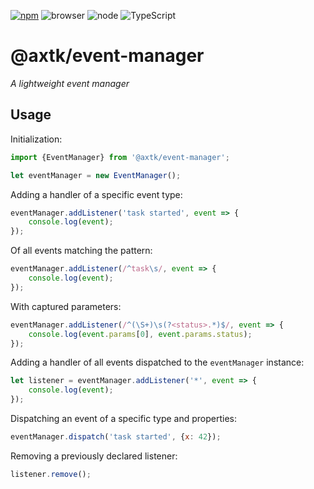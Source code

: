 [![npm](https://img.shields.io/npm/v/@axtk/event-manager?labelColor=royalblue&color=royalblue&style=flat-square)](https://www.npmjs.com/package/@axtk/event-manager) ![browser](https://img.shields.io/badge/browser-✓-456?labelColor=456&color=456&style=flat-square) ![node](https://img.shields.io/badge/node-✓-456?labelColor=456&color=456&style=flat-square) ![TypeScript](https://img.shields.io/badge/TypeScript-✓-456?labelColor=456&color=456&style=flat-square)

# @axtk/event-manager

*A lightweight event manager*

## Usage

Initialization:

```js
import {EventManager} from '@axtk/event-manager';

let eventManager = new EventManager();
```

Adding a handler of a specific event type:

```js
eventManager.addListener('task started', event => {
    console.log(event);
});
```

Of all events matching the pattern:

```js
eventManager.addListener(/^task\s/, event => {
    console.log(event);
});
```

With captured parameters:

```js
eventManager.addListener(/^(\S+)\s(?<status>.*)$/, event => {
    console.log(event.params[0], event.params.status);
});
```

Adding a handler of all events dispatched to the `eventManager` instance:

```js
let listener = eventManager.addListener('*', event => {
    console.log(event);
});
```

Dispatching an event of a specific type and properties:

```js
eventManager.dispatch('task started', {x: 42});
```

Removing a previously declared listener:

```js
listener.remove();
```
